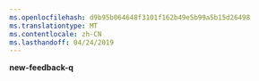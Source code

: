 ```yaml
---
ms.openlocfilehash: d9b95b064648f3101f162b49e5b99a5b15d26498
ms.translationtype: MT
ms.contentlocale: zh-CN
ms.lasthandoff: 04/24/2019
---
```

**new-feedback-q**